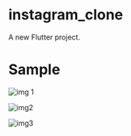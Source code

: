 # instagram_clone

A new Flutter project.

# Sample

![img 1](https://user-images.githubusercontent.com/45136716/110776273-e342d000-8285-11eb-8e36-ab694524687a.png)


![img2](https://user-images.githubusercontent.com/45136716/110776279-e5a52a00-8285-11eb-897a-8fe490cc8068.png)


![img3](https://user-images.githubusercontent.com/45136716/110776290-e76eed80-8285-11eb-9f18-af642345dc7c.png)

